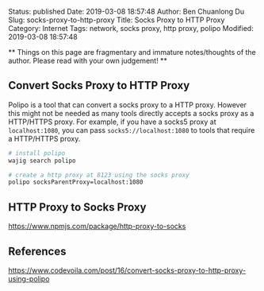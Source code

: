 Status: published
Date: 2019-03-08 18:57:48
Author: Ben Chuanlong Du
Slug: socks-proxy-to-http-proxy
Title: Socks Proxy to HTTP Proxy
Category: Internet
Tags: network, socks proxy, http proxy, polipo
Modified: 2019-03-08 18:57:48

**
Things on this page are
fragmentary and immature notes/thoughts of the author.
Please read with your own judgement!
**

## Convert Socks Proxy to HTTP Proxy

Polipo is a tool that can convert a socks proxy to a HTTP proxy.
However this might not be needed
as many tools directly accepts a socks proxy as a HTTP/HTTPS proxy.
For example, 
if you have a socks5 proxy at `localhost:1080`,
you can pass `socks5://localhost:1080` to tools that require a HTTP/HTTPS proxy.

```Bash
# install polipo
wajig search polipo

# create a http proxy at 8123 using the socks proxy
polipo socksParentProxy=localhost:1080
```

## HTTP Proxy to Socks Proxy

https://www.npmjs.com/package/http-proxy-to-socks


## References

https://www.codevoila.com/post/16/convert-socks-proxy-to-http-proxy-using-polipo
